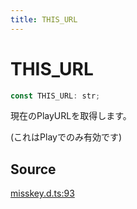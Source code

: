 ```yaml
---
title: THIS_URL
---
```


# THIS_URL

```ts
const THIS_URL: str;
```

現在のPlayURLを取得します。

(これはPlayでのみ有効です)

## Source

[misskey.d.ts:93](https://github.com/slofp/aitslib/blob/a951a81256505be593b745decf74b16c08c3727f/src/misskey.d.ts#L93)
